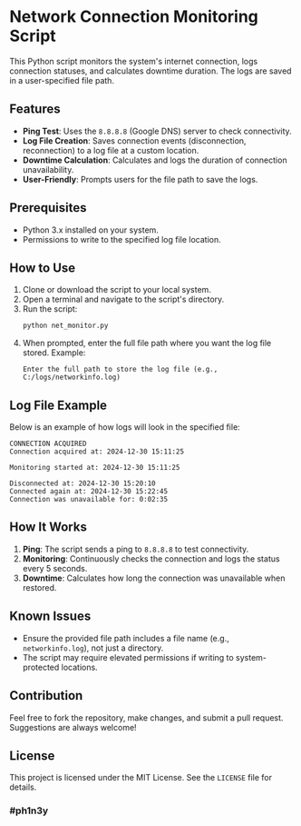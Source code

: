 # Network Connection Monitoring Script

This Python script monitors the system's internet connection, logs connection statuses, and calculates downtime duration. The logs are saved in a user-specified file path.

## Features
- **Ping Test**: Uses the `8.8.8.8` (Google DNS) server to check connectivity.
- **Log File Creation**: Saves connection events (disconnection, reconnection) to a log file at a custom location.
- **Downtime Calculation**: Calculates and logs the duration of connection unavailability.
- **User-Friendly**: Prompts users for the file path to save the logs.

## Prerequisites
- Python 3.x installed on your system.
- Permissions to write to the specified log file location.

## How to Use
1. Clone or download the script to your local system.
2. Open a terminal and navigate to the script's directory.
3. Run the script:
   ```bash
   python net_monitor.py
   ```
4. When prompted, enter the full file path where you want the log file stored. Example:
   ```
   Enter the full path to store the log file (e.g., C:/logs/networkinfo.log)
   ```

## Log File Example
Below is an example of how logs will look in the specified file:
```
CONNECTION ACQUIRED
Connection acquired at: 2024-12-30 15:11:25

Monitoring started at: 2024-12-30 15:11:25

Disconnected at: 2024-12-30 15:20:10
Connected again at: 2024-12-30 15:22:45
Connection was unavailable for: 0:02:35
```

## How It Works
1. **Ping**: The script sends a ping to `8.8.8.8` to test connectivity.
2. **Monitoring**: Continuously checks the connection and logs the status every 5 seconds.
3. **Downtime**: Calculates how long the connection was unavailable when restored.

## Known Issues
- Ensure the provided file path includes a file name (e.g., `networkinfo.log`), not just a directory.
- The script may require elevated permissions if writing to system-protected locations.

## Contribution
Feel free to fork the repository, make changes, and submit a pull request. Suggestions are always welcome!

## License
This project is licensed under the MIT License. See the `LICENSE` file for details.


### #ph1n3y
